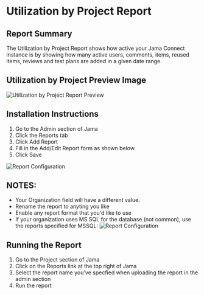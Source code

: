 # Utilization by Project Report

## Report Summary
The Utilization by Project Report shows how active your Jama Connect instance is by showing how many active users, comments, items, reused items, reviews and test plans are added in a given date range.

## Utilization by Project Preview Image
![Utilization by Project Report Preview](Utilization%20by%20Project%20preview.png)

## Installation Instructions
1. Go to the Admin section of Jama
2. Click the Reports tab
3. Click Add Report
4. Fill in the Add/Edit Report form as shown below.
5. Click Save

![Report Configuration](Utilization%20by%20Project%20Setup_MySQL.png)

## NOTES: 
- Your Organization field will have a different value.  
- Rename the report to anyting you like
- Enable any report format that you'd like to use
- If your organization uses MS SQL for the database (not common), use the reports specified for MSSQL: 
![Report Configuration](Utilization%20by%20Project%20Setup_MSSQL.png) 

## Running the Report
1. Go to the Project section of Jama
2. Click on the Reports link at the top right of Jama
3. Select the report name you've specfied when uploading the report in the admin section 
4. Run the report
